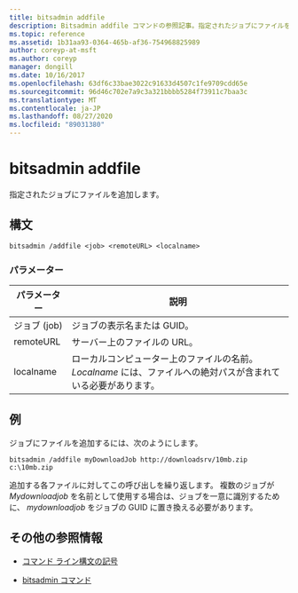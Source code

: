 ```yaml
---
title: bitsadmin addfile
description: Bitsadmin addfile コマンドの参照記事。指定されたジョブにファイルを追加します。
ms.topic: reference
ms.assetid: 1b31aa93-0364-465b-af36-754968825989
author: coreyp-at-msft
ms.author: coreyp
manager: dongill
ms.date: 10/16/2017
ms.openlocfilehash: 63df6c33bae3022c91633d4507c1fe9709cdd65e
ms.sourcegitcommit: 96d46c702e7a9c3a321bbbb5284f73911c7baa3c
ms.translationtype: MT
ms.contentlocale: ja-JP
ms.lasthandoff: 08/27/2020
ms.locfileid: "89031380"
---
```

# <a name="bitsadmin-addfile"></a>bitsadmin addfile

指定されたジョブにファイルを追加します。

## <a name="syntax"></a>構文

```
bitsadmin /addfile <job> <remoteURL> <localname>
```

### <a name="parameters"></a>パラメーター

| パラメーター | 説明 |
| --------- | ----------- |
| ジョブ (job) | ジョブの表示名または GUID。 |
| remoteURL | サーバー上のファイルの URL。 |
| localname | ローカルコンピューター上のファイルの名前。 *Localname* には、ファイルへの絶対パスが含まれている必要があります。 |

## <a name="examples"></a>例

ジョブにファイルを追加するには、次のようにします。

```
bitsadmin /addfile myDownloadJob http://downloadsrv/10mb.zip c:\10mb.zip
```

追加する各ファイルに対してこの呼び出しを繰り返します。 複数のジョブが *Mydownloadjob* を名前として使用する場合は、ジョブを一意に識別するために、 *mydownloadjob* をジョブの GUID に置き換える必要があります。

## <a name="additional-references"></a>その他の参照情報

- [コマンド ライン構文の記号](command-line-syntax-key.md)

- [bitsadmin コマンド](bitsadmin.md)
